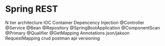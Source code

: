 # Spring REST

N tier architecture
IOC Container
Depencency Injection
@Controller @Service @Bean @Repository @SpringBootApplication @ComponentScan @Primary @Qualifier @GetMapping Annotations
json/jakson
RequestMapping
crud
postman
api versioning


